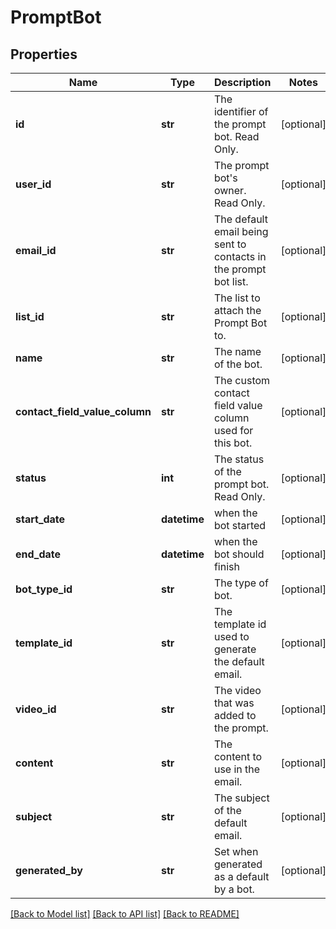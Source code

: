 # PromptBot

## Properties
Name | Type | Description | Notes
------------ | ------------- | ------------- | -------------
**id** | **str** | The identifier of the prompt bot. Read Only. | [optional] 
**user_id** | **str** | The prompt bot&#39;s owner. Read Only. | [optional] 
**email_id** | **str** | The default email being sent to contacts in the prompt bot list. | [optional] 
**list_id** | **str** | The list to attach the Prompt Bot to. | [optional] 
**name** | **str** | The name of the bot. | [optional] 
**contact_field_value_column** | **str** | The custom contact field value column used for this bot. | [optional] 
**status** | **int** | The status of the prompt bot. Read Only. | [optional] 
**start_date** | **datetime** | when the bot started | [optional] 
**end_date** | **datetime** | when the bot should finish | [optional] 
**bot_type_id** | **str** | The type of bot. | [optional] 
**template_id** | **str** | The template id used to generate the default email. | [optional] 
**video_id** | **str** | The video that was added to the prompt. | [optional] 
**content** | **str** | The content to use in the email. | [optional] 
**subject** | **str** | The subject of the default email. | [optional] 
**generated_by** | **str** | Set when generated as a default by a bot. | [optional] 

[[Back to Model list]](../README.md#documentation-for-models) [[Back to API list]](../README.md#documentation-for-api-endpoints) [[Back to README]](../README.md)


